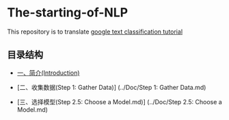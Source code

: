 # The-starting-of-NLP

This repository is to translate [google text classification tutorial](https://developers.google.com/machine-learning/guides/text-classification/)

## 目录结构

* [一、简介(Introduction)](../Doc/Introduction.md)

* [二、收集数据(Step 1: Gather Data)] (../Doc/Step 1: Gather Data.md)

* [三、选择模型(Step 2.5: Choose a Model.md)] (../Doc/Step 2.5: Choose a Model.md)
